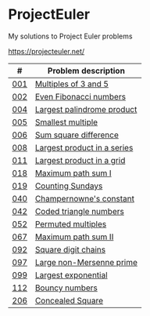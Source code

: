 # ProjectEuler
My solutions to Project Euler problems

https://projecteuler.net/

|  #  | Problem description |
| --- | ------------------- |
| [001](001.cpp) | [Multiples of 3 and 5](https://projecteuler.net/problem=1) |
| [002](002.cpp) | [Even Fibonacci numbers](https://projecteuler.net/problem=2) |    
| [004](004.cpp) | [Largest palindrome product](https://projecteuler.net/problem=4) |
| [005](005.cpp) | [Smallest multiple](https://projecteuler.net/problem=5) |
| [006](006.cpp) | [Sum square difference](https://projecteuler.net/problem=6) |
| [008](008.cpp) | [Largest product in a series](https://projecteuler.net/problem=8) |
| [011](011.cpp) | [Largest product in a grid](https://projecteuler.net/problem=11) |
| [018](018.cpp) | [Maximum path sum I](https://projecteuler.net/problem=18) |
| [019](019.cpp) | [Counting Sundays](https://projecteuler.net/problem=19) |
| [040](040.cpp) | [Champernowne's constant](https://projecteuler.net/problem=40) |
| [042](042.cpp) | [Coded triangle numbers](https://projecteuler.net/problem=42) |
| [052](052.cpp) | [Permuted multiples](https://projecteuler.net/problem=52) |
| [067](067.cpp) | [Maximum path sum II](https://projecteuler.net/problem=67) |
| [092](092.cpp) | [Square digit chains](https://projecteuler.net/problem=92) |
| [097](097.cpp) | [Large non-Mersenne prime](https://projecteuler.net/problem=97) |
| [099](099.cpp) | [Largest exponential](https://projecteuler.net/problem=99) |
| [112](112.cpp) | [Bouncy numbers](https://projecteuler.net/problem=112) |
| [206](206.cpp) | [Concealed Square](https://projecteuler.net/problem=206) |
